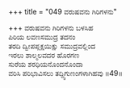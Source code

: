 +++
title = "049 ವರುಷವನು ಗಿರಿಗಳನು"

+++
ವರುಷವನು ಗಿರಿಗಳನು ಬಳಸಿಹ  
ಪಿರಿಯ ಲವಣಸಮುದ್ರ ತದನಂ  
ತರದಿ ದ್ವೀಪಪ್ಲಕ್ಷಯಿಕ್ಷು ಸಮುದ್ರವಲ್ಲಿಂದ   
ಇರಲು ಶಾಲ್ಮಲವದರ ಹೊರಗಣ  
ಸುರೆಯ ಶರಧಿಯನೊಂದನೊಂದಾ  
ವರಿಸಿ ಪರಿಭಾವಿಸಲು ತದ್ದ್ವಿಗುಣಂಗಳಾಗಿಹವು       ॥49॥